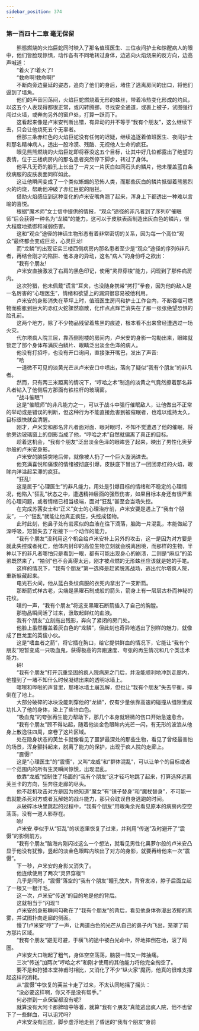 ```yaml
---
sidebar_position: 374
---
```

### 第一百四十二章 毫无保留  


　　熊態燃烧的火焰巨蛇同时映入了那名值班医生、三位夜间护士和惊醒病人的眼中，他们皆脸现惊惧，动作各有不同地转过身体，边逃向火焰烧来的反方向，边高声喊道：  
　　“着火了!着火了!  
　　“救命啊!救命啊!”  
　　不断向旁边蔓延的姿态，追向了他们的身后，堵住了逃离房间的出口，将他们逼到了墙角。  
　　他们的声音回荡间，火焰巨蛇燃烧着无形的蛛丝，带着冷热变化形成的灼风，以这五个人表现得都很正常，或闪转腾挪，寻找安全通道，或裹上被子，试图强行闯过火墙，或奔向另外的窗户处，打算一跃而下。  
　　这看起来像是卢米安判断出错，有异动的并不等于“我有个朋友”，这么继续下去，只会让他烧死五个无辜者。  
　　但那三条赤红色的火焰巨蛇没有任何的迟疑，继续追逐着值班医生、夜间护士和那名精神病人，透出一股冷漠、残酷、无视他人生命的疯狂。  
　　眼见熊熊燃烧的火焰巨蛇即将吞没这五个目标，让其中好几位都露出了绝望的表情，位于三楼病房内的那名患者突然停下脚步，转过了身体。  
　　他平凡无奇的脸孔上长出了一片又一片灰白如同石头的鳞片，他未覆盖蓝白条纹病服的皮肤表面同样如此。  
　　这让他瞬间变成了一个类似蜥蜴的恐怖人类，而那些灰白的鳞片抵御着熊態烈火的灼烧，帮助他冲破了赤红巨蛇的阻拦。  
　　借助火焰感应到这种变化的卢米安嘴角翘了起来，浑身上下都透出一种难以言喻的喜悦。  
　　根据“魔术师”女士信中提供的情报，“观众”途径的非凡者到了序列6“催眠师”后会获得一种名为“龙鳞”的能力，这可以于皮肤表面制造出灰白色的鳞片，很大程度地抵御和减弱伤害。  
　　这和“观众”途径的神话生物形态有着非常密切的关系，因为每一个高位“观众”最终都会变成巨龙，心灵巨龙!  
　　而“龙鳞”的出现证实三楼西侧病房内那名患者至少是“观众”途径的序列6非凡者，再结合刚才的陷阱、他本身的异动，这名“病人”的身份呼之欲出：  
　　“我有个朋友!  
　　卢米安直接激发了右肩的黑色印记，使用“灵界穿梭”能力，闪现到了那件病房内。  
　　这次狩猎，他未佩戴“谎言”耳夹，也没随身携带“拷打”拳套，因为他的敌人是一名厉害的“心理医生”，情绪和欲望上的漏洞很容易被他利用。  
　　卢米安的身影消失在草坪上时，值班医生房间和护士工作台内，不断吞噬可燃物而膨胀到巨大的赤红火蛇骤然崩散，化作点点辉芒消失在了那一张张绝望恐惧的脸孔前。  
　　这两个地方，除了不少物品残留着焦黑的痕迹，根本看不出来曾经遭遇过一场火灾。  
　　代尔塔疯人院三层，靠西侧附楼的房间内，卢米安的身影一勾勒出来，眼眸就锁定了那个身体布满灰白鳞片、眼睛泛出淡金色泽的病人。  
　　他没有打招呼，也没有开口询问，直接张开嘴巴，发出了声音:  
　　“哈  
　　一道微不可见的淡黄光芒从卢米安口中喷出，落向了疑似“我有个朋友”的非凡者。  
　　然而，只有两三米距离的情况下，“哼哈之术”制造的淡黄之气竟然擦着那名非凡者钻入了他侧后方那面有铁栏杆的玻璃窗。  
　　“战斗催眠”!  
　　这是“催眠师”的非凡能力之一，可以于战斗中强行催眠敌人，让他做出不正常的举动或是错误的判断，但这种行为不能直接危害到被催眠者，也难以维持太久，目标很快就会清醒。  
　　刚才，卢米安和那名非凡者面对面、眼对眼时，不知不觉遭遇了他的催眠，将他旁边玻璃窗上的倒影当成了他，“哼哈之术”自然就偏离了真正的目标。  
　　趁着这机会，“我有个朋友”泛出淡金色泽的眼眸竖了起来，映出了男性化奥萝尔般的卢米安身影。  
　　卢米安的脑袋突地后仰，就像被人扔了一个巨大漩涡进去。  
　　他充满喜悦和痛恨的情绪被彻底引爆，皮肤底下冒出了一团团赤红的火焰，眼眸内洋溢起呆滞的疯狂。  
　　“狂乱!  
　　这是属于“心理医生”的非凡能力，用处是引爆目标的情绪和不稳定的心理情况，他陷入“狂乱”状态之中，遭遇精神层面的强烈伤害，如果目标本身还有很严重的心理问题，或者情绪已相当极端，面对“狂乱”甚至会当场失控。  
　　在完成苏茜女士和“正义”女士的心理治疗前，卢米安要是遇上了“我有个朋友”，一个“狂乱”就能让他真正疯狂，失控成怪物。  
　　此时此刻，他鼻子处有岩浆似的血液在往下滴落，脑海一片混乱，本能做起了深呼吸，短暂失去了衔接下一个动作的能力。  
　　“我有个朋友”没利用这个机会给卢米安补上另外的攻击，这一是因为对方要是就此失控或者死亡，他体内封印的高位生物立刻就会脱离困境，而那样的生物，半神以下的非凡者哪怕只是看到一眼，都有可能出现身心的崩溃，二则是“麻瓜”的弟弟既然来了，“袖剑”也不会离得太远，刚才被点燃的无形蛛丝应该就是她的手笔。  
　　这样的情况下，“我有个朋友”第一选择是赶紧脱离战场，逃出代尔塔疯人院，重新躲藏起来。  
　　电光石火间，他从蓝白条纹病服的衣兜内拿出了一支断箭。  
　　那断箭式样古老，尖端是黑曜石制成般的箭头，箭身上有一层层古朴而神秘的花纹。  
　　噗的一声，“我有个朋友”将这支黑曜石断箭插入了自己的胸膛。  
　　那物品瞬间活了过来，汲取起鲜红的血液。  
　　我有个朋友”立刻拖出残影，奔向了紧闭的房门处。  
　　他脸上虽然覆盖着灰白色的“龙鳞”，但此刻也奇异地透出了别样的魅力，就像成了巨龙里的英俊小伙。  
　　这是“嗜血者之箭”，将它插在胸口，给它提供鲜血的情况下，它能让“我有个朋友”短暂变成一只吸血鬼，获得极高的奔跑速度、夸张的再生情况和几个类法术能力。  
　　砰!  
　　“我有个朋友”打开沉重坚固的疯人院病房之门后，并没能顺利地冲到走廊内，他撞到了一堵不知什么时候凝结出来的透明冰墙上。  
　　喀嚓和哗啦的声音里，那堵冰墙土崩瓦解，但也让“我有个朋友”失去平衡，摔倒在了地上。  
　　大部分破碎的冰块没能刺穿他的“龙鳞”，仅有少量依靠高速的碰撞从缝隙里成功扎入了他的身体，染上了些许血色。  
　　“吸血鬼”的夸张再生能力帮助下，那几个本身就轻微的伤口开始急速愈合。  
　　“我有个朋友”顾不得站起，随着他淡金色眼眸内光芒一闪，有无形的波浪从他身上散逸往四周，席卷了这片区域。  
　　处在隐身状态的芙兰卡就像看见了噩梦最深处的那些生物，看见了曾经最害怕的场景，浑身颤抖起来，脱离了能力的保护，出现于疯人院的走廊上。  
　　“震慑!”  
　　这是“心理医生”的“震慑”，又叫“龙威”和“群体混乱”，可以让单个的目标或者一个范围内的所有生灵瞬间惊慌，出现混乱。  
　　依靠“龙威”控制住了场面的“我有个朋友”这才轻巧地跳了起来，打算选择远离芙兰卡的方向，狂奔往走廊的尽头。  
　　他不趁机攻击对方是因为他知道“魔女”有“镜子替身”和“魔杖替身”，不可能一击就能杀死对方或者瓦解她的战斗能力，那只会耽误自身逃跑的时间。  
　　从破碎冰块里跳起的过程中，“我有个朋友”用眼角余光看见原本的病房内空空荡荡，没有一道人影存在。  
　　响!  
　　卢米安.李似乎从“狂乱”的状态里恢复了过来，并利用“传送”及时避开了“震慑”的影侧前方。  
　　“我有个朋友”脑海内刚闪过这么一个想法，就看见男性化奥萝尔般的卢米安凸显于他没有犹豫，竖起的淡金色眼眸内映出了对方的身影，就要再给他来一次“震慑”。  
　　下一秒，卢米安的身影又消失了。  
　　他连续使用了两次“灵界穿梭”!  
　　几乎是同时，“震慑”落空的“我有个朋友”瞳孔放大，背脊发凉，脖子后面立起了一根又一根汗毛。  
　　这一次，卢米安“传送”的目的地是他的背后。  
　　这就相当于“闪现”!  
　　卢米安的身影瞬间勾勒在了“我有个朋友”的背后，看见他身体弥漫出浓郁的黑雾，并试图扑向走廊的侧面。  
　　慢了!卢米安“哼”了一声，让两道白色的光芒从自己的鼻子内飞出，笼罩了前方那片区域。  
　　“我有个朋友”避无可避，于横飞的途中被白光命中，砰地摔倒在地，滚了两圈。  
　　卢米安大口喘起了粗气，身体空空荡荡，脑袋一阵又一阵抽痛。  
　　三次“传送”加两次“哼哈之术”和刚才使用的其他能力将他完全掏空了。  
　　要不是和狩猎本堂神甫时相比，又消化了不少“纵火家”魔药，他真的很难支撑起这样的消耗。  
　　从“震慑”中恢复的芙兰卡走了过来，不太认同地摇了摇头：  
　　“没必要这样啊，你又不是没有帮手。”  
　　何必拼到一点保留都没有呢?  
　　就算没有大阿卡那牌暗中等着，就算“我有个朋友”真能逃出疯人院，他不也留下了一些鲜血，可以诅咒吗?  
　　卢米安没有回应，脚步虚浮地走到了昏迷的“我有个朋友”身前  
